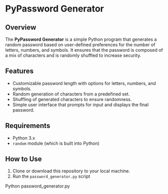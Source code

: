 # PyPassword Generator

## Overview
The **PyPassword Generator** is a simple Python program that generates a random password based on user-defined preferences for the number of letters, numbers, and symbols. It ensures that the password is composed of a mix of characters and is randomly shuffled to increase security.

## Features
- Customizable password length with options for letters, numbers, and symbols.
- Random generation of characters from a predefined set.
- Shuffling of generated characters to ensure randomness.
- Simple user interface that prompts for input and displays the final password.

## Requirements
- Python 3.x
- `random` module (which is built into Python)

## How to Use

1. Clone or download this repository to your local machine.
2. Run the `password_generator.py` script

Python password_generator.py

